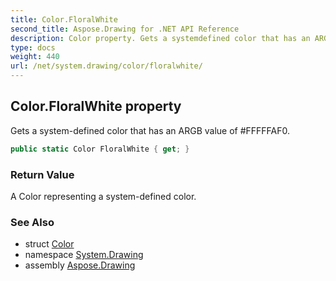 ```yaml
---
title: Color.FloralWhite
second_title: Aspose.Drawing for .NET API Reference
description: Color property. Gets a systemdefined color that has an ARGB value of FFFFFAF0
type: docs
weight: 440
url: /net/system.drawing/color/floralwhite/
---
```

## Color.FloralWhite property

Gets a system-defined color that has an ARGB value of #FFFFFAF0.

```csharp
public static Color FloralWhite { get; }
```

### Return Value

A Color representing a system-defined color.

### See Also

* struct [Color](../)
* namespace [System.Drawing](../../color/)
* assembly [Aspose.Drawing](../../../)


